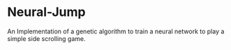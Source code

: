 # Neural-Jump
An Implementation of a genetic algorithm to train a neural network to play a simple side scrolling game.

